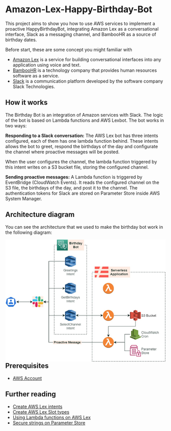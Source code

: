 # Amazon-Lex-Happy-Birthday-Bot

This project aims to show you how to use AWS services to implement a proactive HappyBirthdayBot, integrating Amazon Lex as a conversational interface, Slack as a messaging channel, and BambooHR as a source of birthday dates.

Before start, these are some concept you might familiar with

+ [Amazon Lex](https://aws.amazon.com/lex/) is a service for building conversational interfaces into any application using voice and text.
+ [BambooHR](https://www.bamboohr.com/) is a technology company that provides human resources software as a service.
+ [Slack](https://slack.com/) is a communication platform developed by the software company Slack Technologies.



## How it works

The Birthday Bot is an integration of Amazon services with Slack. The logic of the bot is based on Lambda functions and AWS Lexbot. The bot works in two ways:

**Responding to a Slack conversation:** The AWS Lex bot has three intents configured, each of them has one lambda function behind. These intents allows the bot to greet, respond the birthdays of the day and configurate the channel where proactive messages will be posted.

When the user configures the channel, the lambda function triggered by this intent writes on a S3 bucket file, storing the configured channel.

**Sending proactive messages:** A Lambda function is triggered by EventBridge (CloudWatch Events). It reads the configured channel on the S3 file, the birthdays of the day, and post it to the channel. The authentication tokens for Slack are stored on Parameter Store inside AWS System Manager.

## Architecture diagram

You can see the architecture that we used to make the birthday bot work in the following diagram:



<img alt="birthday-bot-diagram" src="./images/birthday-bot.jpg" style="float: left">



## Prerequisites

- [AWS Account](https://aws.amazon.com/)

## Further reading

- [Create AWS Lex intents](https://docs.aws.amazon.com/lex/latest/dg/gs2-create-bot-intent.html)
- [Create AWS Lex Slot types](https://docs.aws.amazon.com/lex/latest/dg/gs2-create-bot-slot-types.html)
- [Using Lambda functions on AWS Lex](https://docs.aws.amazon.com/lex/latest/dg/using-lambda.html)
- [Secure strings on Parameter Store](https://docs.aws.amazon.com/es_es/systems-manager/latest/userguide/sysman-paramstore-securestring.html)
